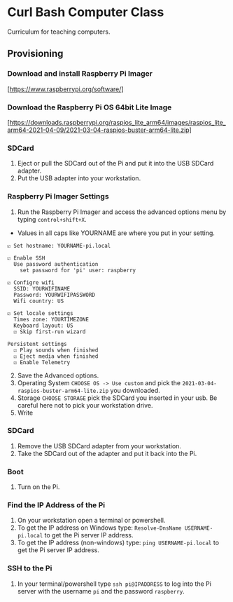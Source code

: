 # Curl Bash Computer Class
Curriculum for teaching computers.

## Provisioning

### Download and install Raspberry Pi Imager

[https://www.raspberrypi.org/software/]

### Download the Raspberry Pi OS 64bit Lite Image

[https://downloads.raspberrypi.org/raspios_lite_arm64/images/raspios_lite_arm64-2021-04-09/2021-03-04-raspios-buster-arm64-lite.zip]

### SDCard

1. Eject or pull the SDCard out of the Pi and put it into the USB SDCard adapter.
2. Put the USB adapter into your workstation.

### Raspberry Pi Imager Settings

1. Run the Raspberry Pi Imager and access the advanced options menu by typing `control+shift+X`.

* Values in all caps like YOURNAME are where you put in your setting.

```
☑ Set hostname: YOURNAME-pi.local

☑ Enable SSH
  Use password authentication
    set password for 'pi' user: raspberry

☑ Configre wifi
  SSID: YOURWIFINAME
  Password: YOURWIFIPASSWORD
  Wifi country: US

☑ Set locale settings
  Times zone: YOURTIMEZONE
  Keyboard layout: US
  ☑ Skip first-run wizard

Persistent settings
  ☑ Play sounds when finished
  ☑ Eject media when finished
  ☑ Enable Telemetry
```
2. Save the Advanced options.
3. Operating System `CHOOSE OS -> Use custom` and pick the `2021-03-04-raspios-buster-arm64-lite.zip` you downloaded.
4. Storage `CHOOSE STORAGE` pick the SDCard you inserted in your usb. Be careful here not to pick your workstation drive.
5. Write

### SDCard

1. Remove the USB SDCard adapter from your workstation.
2. Take the SDCard out of the adapter and put it back into the Pi.

### Boot
1. Turn on the Pi.

### Find the IP Address of the Pi

1. On your workstation open a terminal or powershell.
2. To get the IP address on Windows type: `Resolve-DnsName USERNAME-pi.local` to get the Pi server IP address.
3. To get the IP address (non-windows) type: `ping USERNAME-pi.local` to get the Pi server IP address.

### SSH to the Pi

1. In your terminal/powershell type `ssh pi@IPADDRESS` to log into the Pi server with the username `pi` and the password `raspberry`.